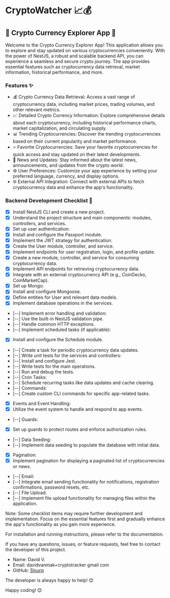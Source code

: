 # CryptoWatcher 📈💰

## 🚀 Crypto Currency Explorer App 🌟

Welcome to the Crypto Currency Explorer App! This application allows you to explore and stay updated on various cryptocurrencies conveniently. With the power of NestJS, a robust and scalable backend API, you can experience a seamless and secure crypto journey. The app provides essential features such as cryptocurrency data retrieval, market information, historical performance, and more.

### Features ✨

- 💰 Crypto Currency Data Retrieval: Access a vast range of cryptocurrency data, including market prices, trading volumes, and other relevant metrics.
- 📈 Detailed Crypto Currency Information: Explore comprehensive details about each cryptocurrency, including historical performance charts, market capitalization, and circulating supply.
- 📊 Trending Cryptocurrencies: Discover the trending cryptocurrencies based on their current popularity and market performance.
- ⭐️ Favorite Cryptocurrencies: Save your favorite cryptocurrencies for quick access and stay updated on their latest developments.
- 📰 News and Updates: Stay informed about the latest news, announcements, and updates from the crypto world.
- ⚙️ User Preferences: Customize your app experience by setting your preferred language, currency, and display options.
- 🌐 External API Integration: Connect with external APIs to fetch cryptocurrency data and enhance the app's functionality.

### Backend Development Checklist 🚀

- [X] Install NestJS CLI and create a new project.
- [X] Understand the project structure and main components: modules, controllers, and services.
- [X] Set up user authentication:
- [X] Install and configure the Passport module.
- [X] Implement the JWT strategy for authentication.
- [X] Create the User module, controller, and service.
- [X] Implement endpoints for user registration, login, and profile update.
- [X] Create a new module, controller, and service for consuming cryptocurrency data.
- [X] Implement API endpoints for retrieving cryptocurrency data.
- [X] Integrate with an external cryptocurrency API (e.g., CoinGecko, CoinMarketCap).
- [X] Set up Mongo:
- [X] Install and configure Mongoose.
- [X] Define entities for User and relevant data models.
- [X] Implement database operations in the services.
- [--] Implement error handling and validation:
- [--] Use the built-in NestJS validation pipe.
- [--] Handle common HTTP exceptions.
- [--] Implement scheduled tasks (if applicable):
- [X] Install and configure the Schedule module.
- [--] Create a task for periodic cryptocurrency data updates.
- [--] Write unit tests for the services and controllers:
- [--] Install and configure Jest.
- [--] Write tests for the main operations.
- [--] Run and debug the tests.
- [--] Cron Tasks:
- [--] Schedule recurring tasks like data updates and cache clearing.
- [--] Commands:
- [--] Create custom CLI commands for specific app-related tasks.
- [X] Events and Event Handling:
- [X] Utilize the event system to handle and respond to app events.
- [--] Guards:
- [X] Set up guards to protect routes and enforce authorization rules.
- [--] Data Seeding:
- [--] Implement data seeding to populate the database with initial data.
- [X] Pagination:
- [X] Implement pagination for displaying a paginated list of cryptocurrencies or news.
- [--] Email:
- [--] Integrate email sending functionality for notifications, registration confirmations, password resets, etc.
- [--] File Upload:
- [--] Implement file upload functionality for managing files within the application.

Note: Some checklist items may require further development and implementation. Focus on the essential features first and gradually enhance the app's functionality as you gain more experience.

For installation and running instructions, please refer to the documentation.

If you have any questions, issues, or feature requests, feel free to contact the developer of this project.

- Name: David V.
- Email: davidvanmak+cryptotracker gmail com
- GitHub: [Slourp](https://github.com/Slourp/)

The developer is always happy to help! 😊

Happy coding! 😊